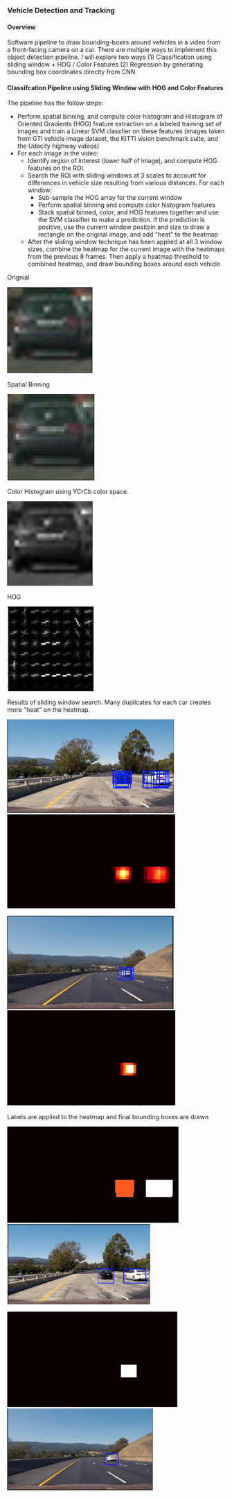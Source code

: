 ### Vehicle Detection and Tracking

#### Overview
Software pipeline to draw bounding-boxes around vehicles in a video from a front-facing camera on a car. There are multiple ways to implement this object detection pipeline. I will explore two ways (1) Classification using sliding window + HOG / Color Features (2) Regression by generating bounding box coordinates directly from CNN

#### Classifcation Pipeline using Sliding Window with HOG and Color Features
The pipeline has the follow steps:
* Perform spatial binning, and compute color histogram and Histogram of Oriented Gradients (HOG) feature extraction on a labeled training set of images and train a Linear SVM classfier on these features (images taken from GTI vehicle image dataset, the KITTI vision benchmark suite, and the Udacity highway videos)
* For each image in the video: 
  * Identify region of interest (lower half of image), and compute HOG features on the ROI. 
  * Search the ROI with sliding windows at 3 scales to account for differences in vehicle size resulting from various distances. For each window:
    * Sub-sample the HOG array for the current window
    * Perform spatial binning and compute color histogram features
    * Stack spatial binned, color, and HOG features together and use the SVM classifier to make a prediction. If the prediction is positive, use the current window positoin and size to draw a rectangle on the original image, and add "heat" to the heatmap
  * After the sliding window technique has been applied at all 3 window sizes, combine the heatmap for the current image with the heatmaps from the previous 8 frames. Then apply a heatmap threshold to combined heatmap, and draw bounding boxes around each vehicle 

Orignial 

![original](./output_images/original.png) 

Spatial Binning 

![spatial binning](./output_images/spatial_binning.png)

Color Histogram using YCrCb color space. 

![color hist](./output_images/color_hist.png)

HOG

![hog](./output_images/hog.png)

Results of sliding window search. Many duplicates for each car creates more "heat" on the heatmap. 

![window1](./output_images/window1.png)  ![heat1](./output_images/heat1.png) 

![window2](./output_images/window2.png) ![heat2](./output_images/heat2.png)

Labels are applied to the heatmap and final bounding boxes are drawn

![label1](./output_images/label1.png)  ![final1](./output_images/final1.png) 

![label2](./output_images/label2.png)  ![final2](./output_images/final2.png)



